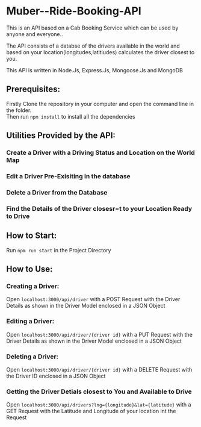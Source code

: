 # Muber--Ride-Booking-API
This is an API based on a Cab Booking Service which can be used by anyone and everyone..

The API consists of a databse of the drivers available in the world and based on your location(longitudes,latitiudes) calculates the driver closest to you.

This API is written in Node.Js, Express.Js, Mongoose.Js and MongoDB

## Prerequisites: 
Firstly Clone the repository in your computer and open the command line in the folder.<br>
Then run ```npm install``` to install all the dependencies

## Utilities Provided by the API: 
### Create a Driver with a Driving Status and Location on the World Map
### Edit a Driver Pre-Exisiting in the database
### Delete a Driver from the Database
### Find the Details of the Driver closesr=t to your Location Ready to Drive

## How to Start:
Run ```npm run start``` in the Project Directory

## How to Use: 

### Creating a Driver: 
Open ```localhost:3000/api/driver``` with a POST Request with the Driver Details as shown in the Driver Model enclosed in a JSON Object

### Editing a Driver: 
Open ```localhost:3000/api/driver/{driver id}``` with a PUT Request with the Driver Details as shown in the Driver Model enclosed in a JSON Object

### Deleting a Driver: 
Open ```localhost:3000/api/driver/{driver id}``` with a DELETE Request with the Driver ID enclosed in a JSON Object

### Getting the Driver Detials closest to You and Available to Drive
Open ```localhost:3000/api/drivers?lng={longitude}&lat={latitude}``` with a GET Request with the Latitude and Longitude of your location int the Request
